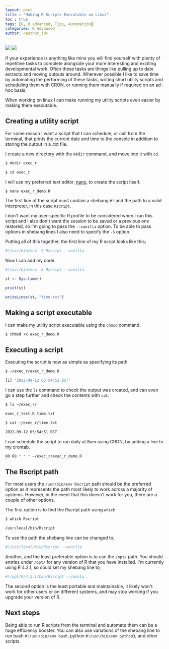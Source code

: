 ```yaml
---
layout: post
title : "Making R Scripts Executable on Linux"
toc : true
tags: [R, R advanced, Tips, Automation]
categories: R Advanced
author: <author_id>
---
```


<div style="text-align: left;">
    <img src="https://img.shields.io/badge/Tested%20On-Ubuntu%2021.04-blue"/>
    <img src="https://img.shields.io/badge/Language-R-blue">
</div>

If your experience is anything like mine you will find yourself with plenty of repetitive tasks to complete alongside your more interesting and exciting developmental work. Often these tasks are things like pulling up to date extracts and moving outputs around. Wherever possible I like to save time by automating the performing of these tasks, writing short utility scripts and scheduling them with CRON, or running them manually if required on an ad-hoc basis.

When working on linux I can make running my utility scripts even easier by making them executable.

## Creating a utility script

For some reason I want a script that I can schedule, or call from the terminal, that prints the current date and time to the console in addition to storing the output in a .txt file.

I create a new directory with the `mkdir` command, and move into it with `cd`.

``` bash
$ mkdir exec_r

$ cd exec_r
```

I will use my preferred text editor, [nano](https://www.nano-editor.org/), to create the script itself.

``` bash
$ nano exec_r_demo.R
```

The first line of the script must contain a shebang `#!` and the path to a valid interpreter, in this case `Rscript`.

I don't want my user-specific R profile to be considered when I run this script and I also don't want the session to be saved or a previous one restored, so I'm going to pass the `--vanilla` option. To be able to pass options in shebang lines I also need to specify the `-S` option.

Putting all of this together, the first line of my R script looks like this;

``` r
#!/usr/bin/env -S Rscript --vanilla
```

Now I can add my code.

``` r
#!/usr/bin/env -S Rscript --vanilla

st <- Sys.time()

print(st)

writeLines(st, "time.txt")
```

## Making a script executable

I can make my utility script executable using the `chmod` command.

``` bash
$ chmod +x exec_r_demo.R
```

## Executing a script

Executing the script is now as simple as specifying its path.

``` bash
$ ~/exec_r/exec_r_demo.R

[1] "2022-09-12 05:54:51 BST"
```

I can use the `ls` command to check the output was created, and can even go a step further and check the contents with `cat`.

``` bash
$ ls ~/exec_r/

exec_r_test.R time.txt

$ cat ~/exec_r/time.txt

2022-09-12 05:54:51 BST
```

I can schedule the script to run daily at 8am using CRON, by adding a line to my crontab.

``` bash
00 08 * * * ~/exec_r/exec_r_demo.R
```

## The Rscript path

For most users the `/usr/bin/env Rscript` path should be the preferred option as it represents the path most likely to work across a majority of systems. However, in the event that this doesn't work for you, there are a couple of other options.

The first option is to find the Rscript path using `which`.

``` bash
$ which Rscript

/usr/local/bin/Rscript
```

To use the path the shebang line can be changed to;

``` bash
#!/usr/local/bin/Rscript --vanilla
```

Another, and the least preferable option is to use the `/opt/` path. You should entries under `/opt/` for any version of R that you have installed. I'm currently using R 4.2.1, so could set my shebang line to;

``` bash
#!/opt/R/4.2.1/bin/Rscript --vanila`. 
```

The second option is the least portable and maintainable, it likely won't work for other users or on different systems, and may stop working if you upgrade your version of R.

## Next steps

Being able to run R scripts from the terminal and automate them can be a huge efficiency booster. You can also use variations of the shebang line to run bash `#!/usr/bin/env bash`, python `#!/usr/bin/env python3`, and other scripts.

